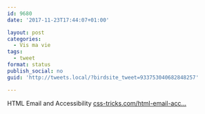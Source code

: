 ```yaml
---
id: 9680
date: '2017-11-23T17:44:07+01:00'

layout: post
categories:
  - Vis ma vie
tags:
  - tweet
format: status
publish_social: no
guid: 'http://tweets.local/?birdsite_tweet=933753040682848257'

---
```


HTML Email and Accessibility [css-tricks.com/html-email-acc…](https://css-tricks.com/html-email-accessibility/)